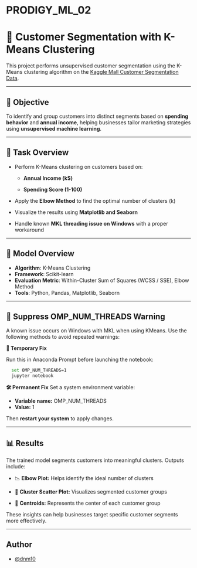 # PRODIGY_ML_02
# 🛃 Customer Segmentation with K-Means Clustering

This project performs unsupervised customer segmentation using the K-Means clustering algorithm on the [Kaggle Mall Customer Segmentation Data](https://www.kaggle.com/datasets/vjchoudhary7/customer-segmentation-tutorial-in-python).

---

## 🎯 Objective

To identify and group customers into distinct segments based on **spending behavior** and **annual income**, helping businesses tailor marketing strategies using **unsupervised machine learning**.

---

## 📁 Task Overview

- Perform K-Means clustering on customers based on:

    - **Annual Income (k$)**

    - **Spending Score (1-100)**

- Apply the **Elbow Method** to find the optimal number of clusters (k)

- Visualize the results using **Matplotlib and Seaborn**

- Handle known **MKL threading issue on Windows** with a proper workaround

---

## 🧠 Model Overview

- **Algorithm**: K-Means Clustering
- **Framework**: Scikit-learn
- **Evaluation Metric**: Within-Cluster Sum of Squares (WCSS / SSE), Elbow Method
- **Tools**: Python, Pandas, Matplotlib, Seaborn

---

## 🧯 Suppress OMP_NUM_THREADS Warning
A known issue occurs on Windows with MKL when using KMeans. Use the following methods to avoid repeated warnings:

**🔧 Temporary Fix**

Run this in Anaconda Prompt before launching the notebook:
```bash
  set OMP_NUM_THREADS=1
  jupyter notebook
```

**🛠 Permanent Fix**
Set a system environment variable:
    
  - **Variable name:** OMP_NUM_THREADS
  - **Value:** 1

Then **restart your system** to apply changes. 

---

## 📊 Results
The trained model segments customers into meaningful clusters. Outputs include:

- 📉 **Elbow Plot:** Helps identify the ideal number of clusters

- 🔵 **Cluster Scatter Plot:** Visualizes segmented customer groups

- 🎯 **Centroids:** Represents the center of each customer group

These insights can help businesses target specific customer segments more effectively.

---

## Author

- [@dnm10](https://github.com/dnm10)

